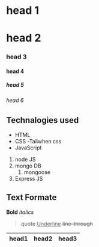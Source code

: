 # head 1
# head 2
### head 3
#### head 4
##### head 5
###### head 6
## Technalogies used
 - HTML
 - CSS
  -Tailwhen css
 - JavaScript
1. node JS
2. mongo DB
   1. mongoose
3. Express JS

## Text Formate
**Bold**
*italics*
>quote
<ins>Underline</ins>
~~line-through~~


<table>
<thead>
<tr>
<th>head1</th>
<th>head2</th>
<th>head3</th>
</tr>
</thead>
</table>